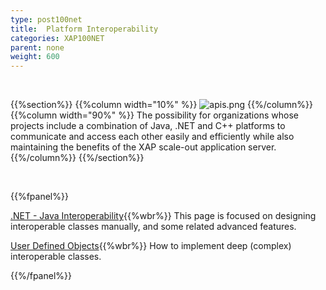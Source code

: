 ```yaml
---
type: post100net
title:  Platform Interoperability
categories: XAP100NET
parent: none
weight: 600
---
```


<br>

{{%section%}}
{{%column width="10%" %}}
![apis.png](/attachment_files/subject/apis.png)
{{%/column%}}
{{%column width="90%" %}}
The possibility for organizations whose projects include a combination of Java, .NET and C++ platforms to communicate and access each other easily and efficiently while also maintaining the benefits of the XAP scale-out application server.
{{%/column%}}
{{%/section%}}



<br>

{{%fpanel%}}

[.NET - Java Interoperability](./dotnet-java-interoperability.html){{%wbr%}}
This page is focused on designing interoperable classes manually, and some related advanced features.

[User Defined Objects](./interoperability-of-user-defined-objects.html){{%wbr%}}
How to implement deep (complex) interoperable classes.

{{%/fpanel%}}

